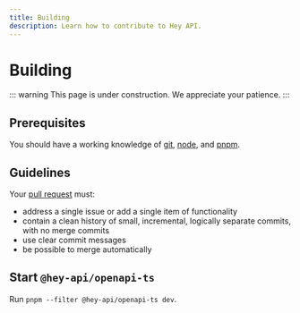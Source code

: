 ```yaml
---
title: Building
description: Learn how to contribute to Hey API.
---
```


# Building

::: warning
This page is under construction. We appreciate your patience.
:::

## Prerequisites

You should have a working knowledge of [git](https://git-scm.com), [node](https://nodejs.org/en), and [pnpm](https://pnpm.io).

## Guidelines

Your [pull request](https://help.github.com/articles/using-pull-requests) must:

- address a single issue or add a single item of functionality
- contain a clean history of small, incremental, logically separate commits, with no merge commits
- use clear commit messages
- be possible to merge automatically

## Start `@hey-api/openapi-ts`

Run `pnpm --filter @hey-api/openapi-ts dev`.
